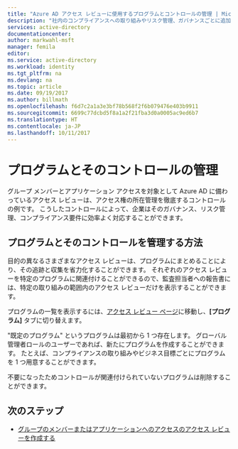 ```yaml
---
title: "Azure AD アクセス レビューに使用するプログラムとコントロールの管理 | Microsoft Docs"
description: "社内のコンプライアンスへの取り組みやリスク管理、ガバナンスごとに追加のプログラムを作成することで、Azure Active Directory のアクセス レビューをコントロールとしてまとめ、体系化することができます。"
services: active-directory
documentationcenter: 
author: markwahl-msft
manager: femila
editor: 
ms.service: active-directory
ms.workload: identity
ms.tgt_pltfrm: na
ms.devlang: na
ms.topic: article
ms.date: 09/19/2017
ms.author: billmath
ms.openlocfilehash: f6d7c2a1a3e3bf78b568f2f6b079476e403b9911
ms.sourcegitcommit: 6699c77dcbd5f8a1a2f21fba3d0a0005ac9ed6b7
ms.translationtype: HT
ms.contentlocale: ja-JP
ms.lasthandoff: 10/11/2017
---
```

# <a name="manage-programs-and-their-controls"></a>プログラムとそのコントロールの管理 

グループ メンバーとアプリケーション アクセスを対象として Azure AD に備わっているアクセス レビューは、アクセス権の所在管理を徹底するコントロールの例です。 こうしたコントロールによって、企業はそのガバナンス、リスク管理、コンプライアンス要件に効率よく対応することができます。  

## <a name="how-to-manage-programs-and-their-controls"></a>プログラムとそのコントロールを管理する方法
目的の異なるさまざまなアクセス レビューは、プログラムにまとめることにより、その追跡と収集を省力化することができます。  それぞれのアクセス レビューを特定のプログラムに関連付けることができるので、監査担当者への報告書には、特定の取り組みの範囲内のアクセス レビューだけを表示することができます。

プログラムの一覧を表示するには、[アクセス レビュー ページ](https://portal.azure.com/#blade/Microsoft_AAD_ERM/DashboardBlade/)に移動し、**[プログラム]** タブに切り替えます。

"既定のプログラム" というプログラムは最初から 1 つ存在します。  グローバル管理者ロールのユーザーであれば、新たにプログラムを作成することができます。  たとえば、コンプライアンスの取り組みやビジネス目標ごとにプログラムを 1 つ用意することができます。

不要になったためコントロールが関連付けられていないプログラムは削除することができます。

## <a name="next-steps"></a>次のステップ

- [グループのメンバーまたはアプリケーションへのアクセスのアクセス レビューを作成する](active-directory-azure-ad-controls-create-access-review.md)

